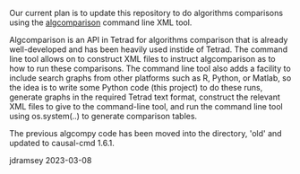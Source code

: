 Our current plan is to update this repository to do algorithms comparisons using the [algcomparison](https://dl.acm.org/doi/abs/10.5555/3455716.3455954) command line XML tool.

Algcomparison is an API in Tetrad for algorithms comparison that is already well-developed and has been heavily used instide of Tetrad. The command line tool allows on to construct XML files to instruct algcomparison as to how to run these comparisons. The command line tool also adds a facility to include search graphs from other platforms such as R, Python, or Matlab, so the idea is to write some Python code (this project) to do these runs, generate graphs in the required Tetrad text format, construct the relevant XML files to give to the command-line tool, and run the command line tool using os.system(..) to generate comparison tables.

The previous algcompy code has been moved into the directory, 'old' and updated to causal-cmd 1.6.1.

jdramsey 2023-03-08
